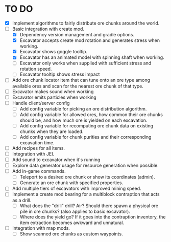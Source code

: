 # TO DO
- [x] Implement algorithms to fairly distribute ore chunks around the world.
- [ ] Basic integration with create mod.
  - [x] Dependency version management and gradle options.
  - [x] Excavator accepts create mod rotation and generates stress when working.
  - [x] Excavator shows goggle tooltip.
  - [x] Excavator has an animated model with spinning shaft when working.
  - [ ] Excavator only works when supplied with sufficient stress and rotation speed.
  - [ ] Excavator tooltip shows stress impact
- [ ] Add ore chunk locator item that can tune onto an ore type among available ores and scan for the nearest ore chunk of that type.
- [ ] Excavator makes sound when working
- [ ] Excavator emits particles when working
- [ ] Handle client/server config
  - [ ] Add config variable for picking an ore distribution algorithm.
  - [ ] Add config variable for allowed ores, how common their ore chunks should be, and how much ore is yielded on each excavation.
  - [ ] Add config variable for recomputing ore chunk data on existing chunks when they are loaded.
  - [ ] Add config variable for chunk purities and their corresponding excavation time.
- [ ] Add recipes for all items.
- [ ] Integration with JEI.
- [ ] Add sound to excavator when it's running
- [ ] Explore data generator usage for resource generation when possible.
- [ ] Add in-game commands.
  - [ ] Teleport to a desired ore chunk or show its coordinates (admin).
  - [ ] Generate an ore chunk with specified properties.
- [ ] Add multiple tiers of excavators with improved mining speed.
- [ ] Implement a create mod bearing for a multiblock contraption that acts as a drill.
  - [ ] What does the "drill" drill? Air? Should there spawn a physical ore pile in ore chunks? (also applies to basic excavator).
  - [ ] Where does the yield go? If it goes into the contraption inventory, the item extraction becomes awkward and unnatural.
- [ ] Integration with map mods.
  - [ ] Show scanned ore chunks as custom waypoints.
